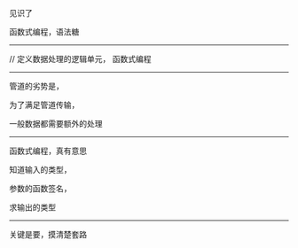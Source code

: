 见识了

函数式编程，语法糖



<hr>


// 定义数据处理的逻辑单元， 函数式编程


<hr>



管道的劣势是，

为了满足管道传输，


一般数据都需要额外的处理


<hr>



函数式编程，真有意思

知道输入的类型，

参数的函数签名，

求输出的类型

<hr>


关键是要，摸清楚套路
